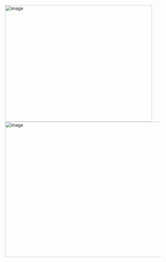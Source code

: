 <img width="475" height="377" alt="image" src="https://github.com/user-attachments/assets/fd6b3010-cce4-4f32-aa35-183a696739aa" />
<img width="627" height="437" alt="image" src="https://github.com/user-attachments/assets/b55ce8bc-c6f6-44e2-bef1-8fb3e3f63086" />

